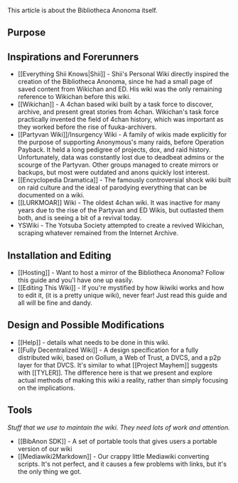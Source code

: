 This article is about the Bibliotheca Anonoma itself.

## Purpose

## Inspirations and Forerunners

* [[Everything Shii Knows|Shii]] - Shii's Personal Wiki directly inspired the creation of the Bibliotheca Anonoma, since he had a small page of saved content from Wikichan and ED. His wiki was the only remaining reference to Wikichan before this wiki.
* [[Wikichan]] - A 4chan based wiki built by a task force to discover, archive, and present great stories from 4chan. Wikichan's task force practically invented the field of 4chan history, which was important as they worked before the rise of fuuka-archivers.
* [[Partyvan Wiki]]/Insurgency Wiki - A family of wikis made explicitly for the purpose of supporting Anonymous's many raids, before Operation Payback. It held a long pedigree of projects, dox, and raid history. Unfortunately, data was constantly lost due to deadbeat admins or the scourge of the Partyvan. Other groups managed to create mirrors or backups, but most were outdated and anons quickly lost interest. 
* [[Encyclopedia Dramatica]] - The famously controversial shock wiki built on raid culture and the ideal of parodying everything that can be documented on a wiki.
* [[LURKMOAR]] Wiki - The oldest 4chan wiki. It was inactive for many years due to the rise of the Partyvan and ED Wikis, but outlasted them both, and is seeing a bit of a revival today.
* YSWiki - The Yotsuba Society attempted to create a revived Wikichan, scraping whatever remained from the Internet Archive.

## Installation and Editing

* [[Hosting]] - Want to host a mirror of the Bibliotheca Anonoma? Follow this guide and you'l have one up easily.
* [[Editing This Wiki]] - If you're mystified by how ikiwiki works and how to edit it, (it is a pretty unique wiki), never fear! Just read this guide and all will be fine and dandy.

## Design and Possible Modifications

* [[Help]] - details what needs to be done in this wiki.
* [[Fully Decentralized Wiki]] - A design specification for a fully distributed wiki, based on Gollum, a Web of Trust, a DVCS, and a p2p layer for that DVCS. It's similar to what [[Project Mayhem]] suggests with [[TYLER]]. The difference here is that we present and explore actual methods of making this wiki a reality, rather than simply focusing on the implications.

## Tools

*Stuff that we use to maintain the wiki. They need lots of work and attention.*

* [[BibAnon SDK]] - A set of portable tools that gives users a portable version of our wiki
* [[Mediawiki2Markdown]] - Our crappy little Mediawiki converting scripts. It's not perfect, and it causes a few problems with links, but it's the only thing we got.